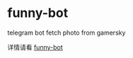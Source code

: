 # funny-bot
telegram bot fetch photo from gamersky

详情请看 [funny-bot](https://yangsoon.github.io/#/posts/23)
